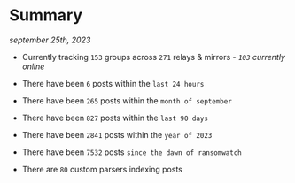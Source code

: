 
# Summary
_september 25th, 2023_

- Currently tracking `153` groups across `271` relays & mirrors - _`103` currently online_

- There have been `6` posts within the `last 24 hours`

- There have been `265` posts within the `month of september`

- There have been `827` posts within the `last 90 days`

- There have been `2841` posts within the `year of 2023`

- There have been `7532` posts `since the dawn of ransomwatch`

- There are `80` custom parsers indexing posts
